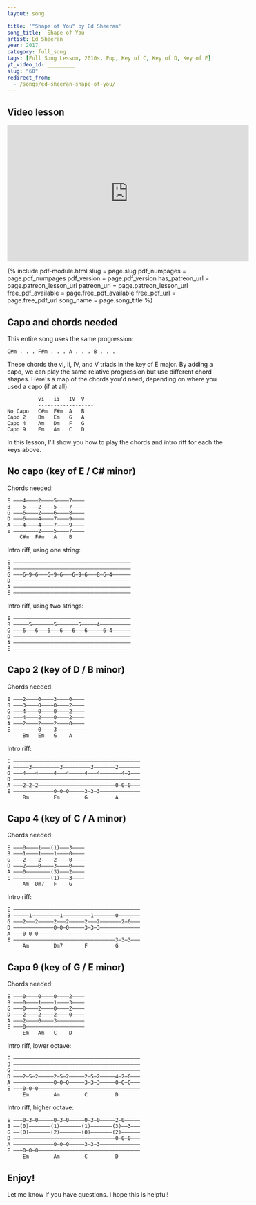 ```yaml
---
layout: song

title: '"Shape of You" by Ed Sheeran'
song_title:  Shape of You
artist: Ed Sheeran
year: 2017
category: full_song
tags: [Full Song Lesson, 2010s, Pop, Key of C, Key of D, Key of E]
yt_video_id: _________
slug: "60"
redirect_from:
  - /songs/ed-sheeran-shape-of-you/
---
```


## Video lesson

<iframe width="560" height="315" src="https://www.youtube.com/embed/9F34Iabi7eI?showinfo=0" frameborder="0" allowfullscreen></iframe>




{% include pdf-module.html slug = page.slug pdf_numpages = page.pdf_numpages pdf_version = page.pdf_version has_patreon_url = page.patreon_lesson_url patreon_url = page.patreon_lesson_url free_pdf_available = page.free_pdf_available free_pdf_url = page.free_pdf_url song_name = page.song_title %}


## Capo and chords needed

This entire song uses the same progression:

    C#m . . . F#m . . . A . . . B . . .

These chords the vi, ii, IV, and V triads in the key of E major. By adding a capo, we can play the same relative progression but use different chord shapes. Here's a map of the chords you'd need, depending on where you used a capo (if at all):

              vi   ii   IV  V
              ------------------
    No Capo   C#m  F#m  A   B
    Capo 2    Bm   Em   G   A
    Capo 4    Am   Dm   F   G
    Capo 9    Em   Am   C   D

In this lesson, I'll show you how to play the chords and intro riff for each the keys above.

## No capo (key of E / C# minor)

Chords needed:

    E –––4––––2––––5––––7––––
    B –––5––––2––––5––––7––––
    G –––6––––2––––6––––8––––
    D –––6––––4––––7––––9––––
    A –––4––––4––––7––––9––––
    E ––––––––2––––5––––7––––
        C#m  F#m   A    B

Intro riff, using one string:

    E ––––––––––––––––––––––––––––––––––––––
    B ––––––––––––––––––––––––––––––––––––––
    G –––6–9–6–––6–9–6–––6–9–6–––8–6–4––––––
    D ––––––––––––––––––––––––––––––––––––––
    A ––––––––––––––––––––––––––––––––––––––
    E ––––––––––––––––––––––––––––––––––––––

Intro riff, using two strings:

    E ––––––––––––––––––––––––––––––––––––––
    B –––––5–––––––5–––––––5–––––4––––––––––
    G –––6–––6–––6–––6–––6–––6–––––6–4––––––
    D ––––––––––––––––––––––––––––––––––––––
    A ––––––––––––––––––––––––––––––––––––––
    E ––––––––––––––––––––––––––––––––––––––

## Capo 2 (key of D / B minor)

Chords needed:

    E –––2––––0––––3––––0––––
    B –––3––––0––––0––––2––––
    G –––4––––0––––0––––2––––
    D –––4––––2––––0––––2––––
    A –––2––––2––––2––––0––––
    E ––––––––0––––3–––––––––
         Bm   Em   G    A

Intro riff:

    E –––––––––––––––––––––––––––––––––––––––––
    B –––––3–––––––––3–––––––––3–––––––2–––––––
    G –––4–––4–––––4–––4–––––4–––4–––––––4–2–––
    D –––––––––––––––––––––––––––––––––––––––––
    A –––2–2–2–––––––––––––––––––––––––0–0–0–––
    E –––––––––––––0–0–0–––––3–3–3–––––––––––––
         Bm        Em        G         A


## Capo 4 (key of C / A minor)

Chords needed:

    E –––0––––1–––(1)–––3––––
    B –––1––––1––––1––––0––––
    G –––2––––2––––2––––0––––
    D –––2––––0––––3––––0––––
    A –––0––––––––(3)–––2––––
    E ––––––––––––(1)–––3––––
         Am  Dm7   F    G

Intro riff:

    E –––––––––––––––––––––––––––––––––––––––––
    B –––––1–––––––––1–––––––––1–––––––0–––––––
    G –––2–––2–––––2–––2–––––2–––2–––––––2–0–––
    D –––––––––––––0–0–0–––––3–3–3–––––––––––––
    A –––0–0–0–––––––––––––––––––––––––––––––––
    E –––––––––––––––––––––––––––––––––3–3–3–––
         Am        Dm7       F         G

## Capo 9 (key of G / E minor)

Chords needed:

    E –––0––––0––––0––––2––––
    B –––0––––1––––1––––3––––
    G –––0––––2––––0––––2––––
    D –––2––––2––––2––––0––––
    A –––2––––0––––3–––––––––
    E –––0–––––––––––––––––––
         Em   Am   C    D

Intro riff, lower octave:

    E –––––––––––––––––––––––––––––––––––––––––
    B –––––––––––––––––––––––––––––––––––––––––
    G –––––––––––––––––––––––––––––––––––––––––
    D –––2–5–2–––––2–5–2–––––2–5–2–––––4–2–0–––
    A –––––––––––––0–0–0–––––3–3–3–––––0–0–0–––
    E –––0–0–0–––––––––––––––––––––––––––––––––
         Em        Am        C         D

Intro riff, higher octave:

    E –––0–3–0–––––0–3–0–––––0–3–0–––––2–0–––––
    B ––(0)–––––––(1)–––––––(1)–––––––(3)––3–––
    G ––(0)–––––––(2)–––––––(0)–––––––(2)––––––
    D –––––––––––––––––––––––––––––––––0–0–0–––
    A –––––––––––––0–0–0–––––3–3–3–––––––––––––
    E –––0–0–0–––––––––––––––––––––––––––––––––
         Em        Am        C         D

## Enjoy!

Let me know if you have questions. I hope this is helpful!
